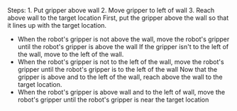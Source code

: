 

Steps:  1. Put gripper above wall  2. Move gripper to left of wall  3. Reach above wall to the target location
First, put the gripper above the wall so that it lines up with the target location.
- When the robot's gripper is not above the wall, move the robot's gripper until the robot's gripper is above the wall 
If the gripper isn't to the left of the wall, move to the left of the wall.
- When the robot's gripper is not to the left of the wall, move the robot's gripper until the robot's gripper is to the left of the wall
Now that the gripper is above and to the left of the wall, reach above the wall to the target location.
- When the robot's gripper is above wall and to the left of wall, move the robot's gripper until the robot's gripper is near the target location